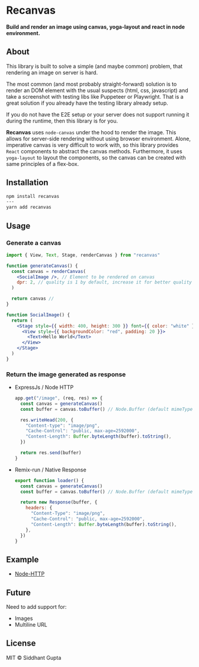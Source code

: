 # Recanvas

**Build and render an image using canvas, yoga-layout and react in node environment.**

## About

This library is built to solve a simple (and maybe common) problem,
that rendering an image on server is hard.

The most common (and most probably straight-forward) solution is to
render an DOM element with the usual suspects (html, css, javascript)
and take a screenshot with testing libs like Puppeteer or Playwright.
That is a great solution if you already have the testing library already setup.

If you do not have the E2E setup or your server does not support running it
during the runtime, then this library is for you.

**Recanvas** uses `node-canvas` under the hood to render the image.
This allows for server-side rendering without using browser environment.
Alone, imperative canvas is very difficult to work with,
so this library provides `React` components to abstract the canvas methods.
Furthermore, it uses `yoga-layout` to layout the components,
so the canvas can be created with same principles of a flex-box.

## Installation

```bash
npm install recanvas
---
yarn add recanvas
```

## Usage

### Generate a canvas

```jsx
import { View, Text, Stage, renderCanvas } from "recanvas"

function generateCanvas() {
  const canvas = renderCanvas(
    <SocialImage />, // Element to be rendered on canvas
    dpr: 2, // quality is 1 by default, increase it for better quality (min: 0.1)
  )

  return canvas //
}

function SocialImage() {
  return (
    <Stage style={{ width: 400, height: 300 }} font={{ color: "white" }}>
      <View style={{ backgroundColor: "red", padding: 20 }}>
        <Text>Hello World</Text>
      </View>
    </Stage>
  )
}
```

### Return the image generated as response

- ExpressJs / Node HTTP

  ```js
  app.get("/image", (req, res) => {
    const canvas = generateCanvas()
    const buffer = canvas.toBuffer() // Node.Buffer (default mimeType: image/png)

    res.writeHead(200, {
      "Content-type": "image/png",
      "Cache-Control": "public, max-age=2592000",
      "Content-Length": Buffer.byteLength(buffer).toString(),
    })

    return res.send(buffer)
  }
  ```

- Remix-run / Native Response

  ```js
  export function loader() {
    const canvas = generateCanvas()
    const buffer = canvas.toBuffer() // Node.Buffer (default mimeType: image/png)

    return new Response(buffer, {
      headers: {
        "Content-Type": "image/png",
        "Cache-Control": "public, max-age=2592000",
        "Content-Length": Buffer.byteLength(buffer).toString(),
      },
    })
  }
  ```

## Example

- [Node-HTTP](https://codesandbox.io/s/recanvas-example-nrn9mt?file=/app.js)

## Future

Need to add support for:

- Images
- Multiline URL

## License

MIT © Siddhant Gupta
